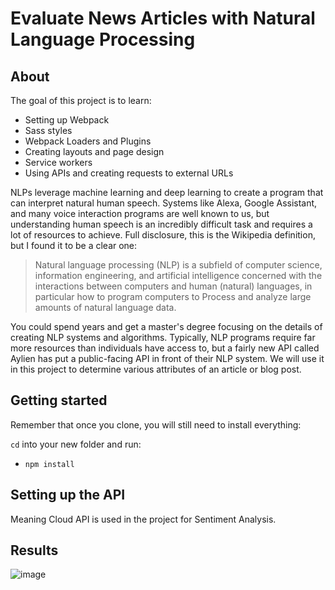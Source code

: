 # Evaluate News Articles with Natural Language Processing

## About

The goal of this project is to learn:

- Setting up Webpack
- Sass styles
- Webpack Loaders and Plugins
- Creating layouts and page design
- Service workers
- Using APIs and creating requests to external URLs

NLPs leverage machine learning and deep learning to create a program that can interpret natural human speech. Systems like Alexa, Google Assistant, and many voice interaction programs are well known to us, but understanding human speech is an incredibly difficult task and requires a lot of resources to achieve. Full disclosure, this is the Wikipedia definition, but I found it to be a clear one:

> Natural language processing (NLP) is a subfield of computer science, information engineering, and artificial intelligence
> concerned with the interactions between computers and human (natural) languages, in particular how to program computers to
> Process and analyze large amounts of natural language data.

You could spend years and get a master's degree focusing on the details of creating NLP systems and algorithms. Typically, NLP programs require far more resources than individuals have access to, but a fairly new API called Aylien has put a public-facing API in front of their NLP system. We will use it in this project to determine various attributes of an article or blog post.

## Getting started

Remember that once you clone, you will still need to install everything:

`cd` into your new folder and run:

- `npm install`

## Setting up the API

Meaning Cloud API is used in the project for Sentiment Analysis.

## Results

![image](https://github.com/aaheli8/Udacity-Evaluate-a-News-Article-with-NLP/assets/66815283/bae30709-9261-458c-9e92-108486f72cd5)

